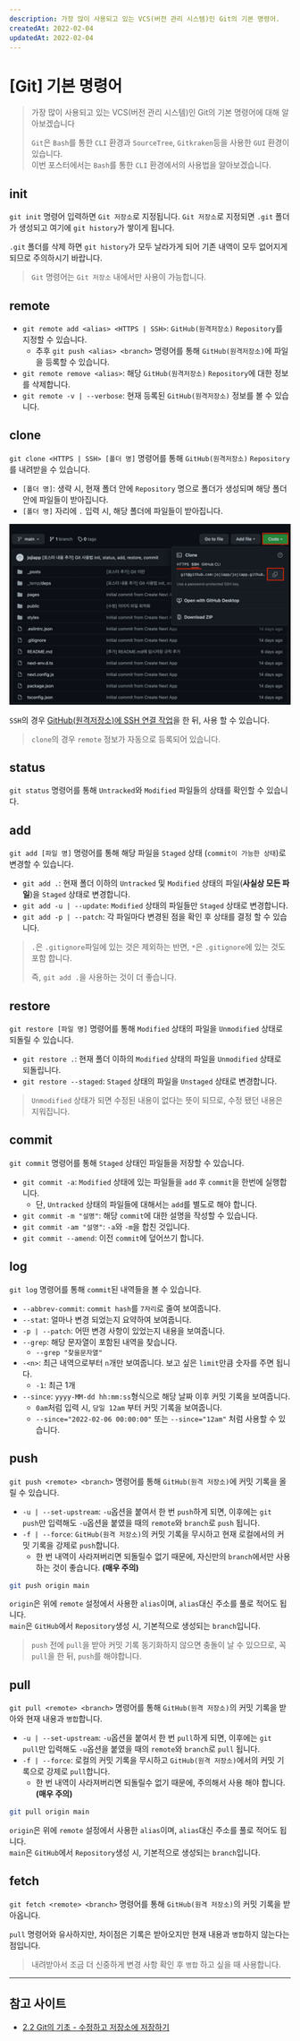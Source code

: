 ```yaml
---
description: 가장 많이 사용되고 있는 VCS(버전 관리 시스템)인 Git의 기본 명령어.  
createdAt: 2022-02-04  
updatedAt: 2022-02-04
---
```


# [Git] 기본 명령어

> 가장 많이 사용되고 있는 VCS(버전 관리 시스템)인 Git의 기본 명령어에 대해 알아보겠습니다
>
> `Git`은 `Bash`를 통한 `CLI` 환경과 `SourceTree`, `Gitkraken`등을 사용한 `GUI` 환경이 있습니다.  
> 이번 포스터에서는 `Bash`를 통한 `CLI` 환경에서의 사용법을 알아보겠습니다.

## init

`git init` 명령어 입력하면 `Git 저장소`로 지정됩니다. `Git 저장소`로 지정되면 `.git` 폴더가 생성되고 여기에 `git history`가 쌓이게 됩니다.

`.git` 폴더를 삭제 하면 `git history`가 모두 날라가게 되어 기존 내역이 모두 없어지게 되므로 주의하시기 바랍니다.

> `Git` 명령어는 `Git 저장소` 내에서만 사용이 가능합니다.

## remote

- `git remote add <alias> <HTTPS | SSH>`: `GitHub(원격저장소)` `Repository`를 지정할 수 있습니다.
    - 추후 `git push <alias> <branch>` 명령어를 통해 `GitHub(원격저장소)`에 파일을 등록할 수 있습니다.
- `git remote remove <alias>`: 해당 `GitHub(원격저장소)` `Repository`에 대한 정보를 삭제합니다.
- `git remote -v | --verbose`: 현재 등록된 `GitHub(원격저장소)` 정보를 볼 수 있습니다.

## clone

`git clone <HTTPS | SSH> [폴더 명]` 명령어를 통해 `GitHub(원격저장소)` `Repository`를 내려받을 수 있습니다.

- `[폴더 명]`: 생략 시, 현재 폴더 안에 `Repository` 명으로 폴더가 생성되며 해당 폴더 안에 파일들이 받아집니다.
- `[폴더 명]` 자리에 `.` 입력 시, 해당 폴더에 파일들이 받아집니다.

![GitHub Clone](../../public/_posts/Git/Git_기본_명령어/screenshot1.png)

`SSH`의 경우 [GitHub(원격저장소)에 SSH 연결 작업](/_posts/Git/GitHub_SSH_연결)을 한 뒤, 사용 할 수 있습니다.

> `clone`의 경우 `remote` 정보가 자동으로 등록되어 있습니다.

## status

`git status` 명령어를 통해 `Untracked`와 `Modified` 파일들의 상태를 확인할 수 있습니다.

## add

`git add [파일 명]` 명령어를 통해 해당 파일을 `Staged` 상태 (`commit이 가능한 상태`)로 변경할 수 있습니다.

- `git add .`: 현재 폴더 이하의 `Untracked` 및 `Modified` 상태의 파일(**사실상 모든 파일**)을 `Staged` 상태로 변경합니다.
- `git add -u | --update`: `Modified` 상태의 파일들만 `Staged` 상태로 변경합니다.
- `git add -p | --patch`: 각 파일마다 변경된 점을 확인 후 상태를 결정 할 수 있습니다.

> `.`은 `.gitignore`파일에 있는 것은 제외하는 반면, `*`은 `.gitignore`에 있는 것도 포함 합니다.
>
> 즉, `git add .`을 사용하는 것이 더 좋습니다.

## restore

`git restore [파일 명]` 명령어를 통해 `Modified` 상태의 파일을 `Unmodified` 상태로 되돌릴 수 있습니다.

- `git restore .`: 현재 폴더 이하의 `Modified` 상태의 파일을 `Unmodified` 상태로 되돌립니다.
- `git restore --staged`: `Staged` 상태의 파일을 `Unstaged` 상태로 변경합니다.

> `Unmodified` 상태가 되면 수정된 내용이 없다는 뜻이 되므로, 수정 됐던 내용은 지워집니다.

## commit

`git commit` 명령어를 통해 `Staged` 상태인 파일들을 저장할 수 있습니다.

- `git commit -a`: `Modified` 상태에 있는 파일들을 `add` 후 `commit`을 한번에 실행합니다.
    - 단, `Untracked` 상태의 파일들에 대해서는 `add`를 별도로 해야 합니다.
- `git commit -m "설명"`: 해당 `commit`에 대한 설명을 작성할 수 있습니다.
- `git commit -am "설명"`: `-a`와 `-m`을 합친 것입니다.
- `git commit --amend`: 이전 `commit`에 덮어쓰기 합니다.

## log

`git log` 명령어를 통해 `commit`된 내역들을 볼 수 있습니다.

- `--abbrev-commit`: `commit hash`를 `7자리`로 줄여 보여줍니다.
- `--stat`: 얼마나 변경 되었는지 요약하여 보여줍니다.
- `-p | --patch`: 어떤 변경 사항이 있었는지 내용을 보여줍니다.
- `--grep`: 해당 문자열이 포함된 내역을 찾습니다.
    - `--grep "찾을문자열"`
- `-<n>`: 최근 내역으로부터 `n`개만 보여줍니다. 보고 싶은 `limit`만큼 숫자를 주면 됩니다.
    - `-1`: 최근 1개
- `--since`: `yyyy-MM-dd hh:mm:ss`형식으로 해당 날짜 이후 커밋 기록을 보여줍니다.
    - `0am`처럼 입력 시, `당일 12am` 부터 커밋 기록을 보여줍니다.
    - `--since="2022-02-06 00:00:00"` 또는 `--since="12am"` 처럼 사용할 수 있습니다.

## push

`git push <remote> <branch>` 명령어를 통해 `GitHub(원격 저장소)`에 커밋 기록을 올릴 수 있습니다.

- `-u | --set-upstream`: `-u`옵션을 붙여서 한 번 `push`하게 되면, 이후에는 `git push`만 입력해도 `-u`옵션을 붙였을 때의 `remote`와 `branch`로 `push`
  됩니다.
- `-f | --force`: `GitHub(원격 저장소)`의 커밋 기록을 무시하고 현재 로컬에서의 커밋 기록을 강제로 `push`합니다.
    - 한 번 내역이 사라져버리면 되돌릴수 없기 때문에, 자신만의 `branch`에서만 사용하는 것이 좋습니다. **(매우 주의)**

```zsh
git push origin main
```

`origin`은 위에 `remote` 설정에서 사용한 `alias`이며, `alias`대신 주소를 풀로 적어도 됩니다.  
`main`은 `GitHub`에서 `Repository`생성 시, 기본적으로 생성되는 `branch`입니다.

> `push` 전에 `pull`을 받아 커밋 기록 동기화하지 않으면 충돌이 날 수 있으므로, 꼭 `pull`을 한 뒤, `push`를 해야합니다.

## pull

`git pull <remote> <branch>` 명령어를 통해 `GitHub(원격 저장소)`의 커밋 기록을 받아와 현재 내용과 `병합`합니다.

- `-u | --set-upstream`: `-u`옵션을 붙여서 한 번 `pull`하게 되면, 이후에는 `git pull`만 입력해도 `-u`옵션을 붙였을 때의 `remote`와 `branch`로 `pull`
  됩니다.
- `-f | --force`: 로컬의 커밋 기록을 무시하고 `GitHub(원격 저장소)`에서의 커밋 기록으로 강제로 `pull`합니다.
    - 한 번 내역이 사라져버리면 되돌릴수 없기 때문에, 주의해서 사용 해야 합니다. **(매우 주의)**

```zsh
git pull origin main
```

`origin`은 위에 `remote` 설정에서 사용한 `alias`이며, `alias`대신 주소를 풀로 적어도 됩니다.  
`main`은 `GitHub`에서 `Repository`생성 시, 기본적으로 생성되는 `branch`입니다.

## fetch

`git fetch <remote> <branch>` 명령어를 통해 `GitHub(원격 저장소)`의 커밋 기록을 받아옵니다.

`pull` 명령어와 유사하지만, 차이점은 기록은 받아오지만 현재 내용과 `병합`하지 않는다는 점입니다.

> 내려받아서 조금 더 신중하게 변경 사항 확인 후 `병합` 하고 싶을 때 사용합니다.

---

## 참고 사이트

- [2.2 Git의 기초 - 수정하고 저장소에 저장하기](https://git-scm.com/book/ko/v2/Git%EC%9D%98-%EA%B8%B0%EC%B4%88-%EC%88%98%EC%A0%95%ED%95%98%EA%B3%A0-%EC%A0%80%EC%9E%A5%EC%86%8C%EC%97%90-%EC%A0%80%EC%9E%A5%ED%95%98%EA%B8%B0)
